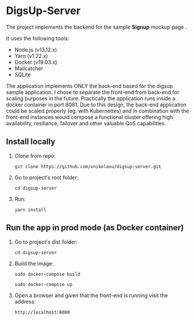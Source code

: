 # DigsUp-Server

The project implements the backend for the sample **Signup** mockup page .

It uses the following tools:

- Node.js (v13.12.x)
- Yarn (v1.22.x)
- Docker (v19.03.x)
- Mailcatcher
- SQLite

The application implements ONLY the back-end based for the digsup sample application. I chose to separate the front-end from back-end for scaling purposes in the future. Practically the application runs inside a docker container in port 8081.
Due to this design, the back-end application could be scaled properly (eg. with Kubernettes) and in combination with the front-end instances would compose a functional cluster offering high availability, resiliance, failover and other valuable QoS capabilities.

## Install locally
1. Clone from repo:

    ```git clone https://github.com/vnikolaou/digsup-server.git``` 
2. Go to project's root folder:

    ```cd digsup-server```
3. Run:  

    ```yarn install``` 
 
## Run the app in prod mode (as Docker container)
1. Go to project's dist folder:

    ```cd digsup-server```
2. Build the image:

    ```sudo docker-compose build```
    
    ```sudo docker-compose up```

3. Open a browser and given that the front-end is running visit the address:

    ```http://localhost:8080```
  
